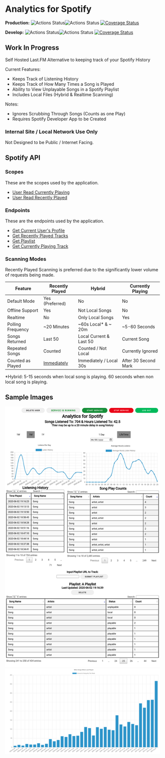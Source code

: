 # Analytics for Spotify

**Production:** ![Actions Status](https://github.com/ArthurVardevanyan/Analytics-for-Spotify/workflows/tests/badge.svg?branch=production)![Actions Status](https://github.com/ArthurVardevanyan/Analytics-for-Spotify/workflows/CodeQL/badge.svg?branch=production) [![Coverage Status](https://coveralls.io/repos/github/ArthurVardevanyan/Analytics-for-Spotify/badge.svg?branch=production)](https://coveralls.io/github/ArthurVardevanyan/Analytics-for-Spotify?branch=production)

**Develop:** ![Actions Status](https://github.com/ArthurVardevanyan/Analytics-for-Spotify/workflows/tests/badge.svg?branch=develop)![Actions Status](https://github.com/ArthurVardevanyan/Analytics-for-Spotify/workflows/CodeQL/badge.svg?branch=develop) [![Coverage Status](https://coveralls.io/repos/github/ArthurVardevanyan/Analytics-for-Spotify/badge.svg?branch=develop)](https://coveralls.io/github/ArthurVardevanyan/Analytics-for-Spotify?branch=develop)

## Work In Progress

Self Hosted Last.FM Alternative to keeping track of your Spotify History

Current Features:

- Keeps Track of Listening History
- Keeps Track of How Many Times a Song is Played
- Ability to View Unplayable Songs in a Spotify Playlist
- Includes Local Files (Hybrid & Realtime Scanning)

Notes:

- Ignores Scrubbing Through Songs (Counts as one Play)
- Requires Spotify Developer App to be Created

### Internal Site / Local Network Use Only

Not Designed to be Public / Internet Facing.

## Spotify API

### Scopes

These are the scopes used by the application.

- [User Read Currently Playing](https://developer.spotify.com/documentation/general/guides/authorization/scopes/#user-read-currently-playing)
- [User Read Recently Played](https://developer.spotify.com/documentation/general/guides/authorization/scopes/#user-read-recently-played)

### Endpoints

These are the endpoints used by the application.

- [Get Current User's Profile](https://developer.spotify.com/documentation/web-api/reference/#/operations/get-current-users-profile)
- [Get Recently Played Tracks](https://developer.spotify.com/documentation/web-api/reference/#/operations/get-recently-played)
- [Get Playlist](https://developer.spotify.com/documentation/web-api/reference/#/operations/get-playlist)
- [Get Currently Playing Track](https://developer.spotify.com/documentation/web-api/reference/#/operations/get-the-users-currently-playing-track)

### Scanning Modes

Recently Played Scanning is preferred due to the significantly lower volume of requests being made.

| Feature           | Recently Played                                                                                                                           | Hybrid                  | Currently Playing    |
| ----------------- | ----------------------------------------------------------------------------------------------------------------------------------------- | ----------------------- | -------------------- |
| Default Mode      | Yes (Preferred)                                                                                                                           | No                      | No                   |
| Offline Support   | Yes                                                                                                                                       | Not Local Songs         | No                   |
| Realtime          | No                                                                                                                                        | Only Local Songs        | Yes                  |
| Polling Frequency | ~20 Minutes                                                                                                                               | ~60s Local\* & ~ 20m    | ~5-60 Seconds        |
| Songs Returned    | Last 50                                                                                                                                   | Local Current & Last 50 | Current Song         |
| Repeated Songs    | Counted                                                                                                                                   | Counted / Not Local     | Currently Ignored    |
| Counted as Played | [Immediately](https://community.spotify.com/t5/Your-Library/Why-does-recently-played-songs-show-songs-I-skipped-immediately/td-p/5066927) | Immediately / Local 30s | After 30 Second Mark |

\*Hybrid: 5-15 seconds when local song is playing. 60 seconds when non local song is playing.

## Sample Images

![Analytics For Spotify Sample](img/AnalyticsForSpotifySample.png?raw=true "Sample Output") ![Song Play Playlist Distribution](img/SongPlayPlaylistDistribution.png?raw=true "Sample Output")

